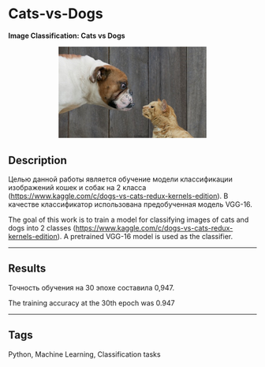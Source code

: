 # Cats-vs-Dogs
**Image Classification: Cats vs Dogs**
<p align="center">
    <img src="https://github.com/PavelKrinitsin/Cats-vs-Dogs/blob/main/woof_meow.jpg" width="300">
</p>

## Description
Целью данной работы является обучение модели классификации изображений кошек и собак на 2 класса (https://www.kaggle.com/c/dogs-vs-cats-redux-kernels-edition). В качестве классификатор использована предобученная модель VGG-16.


The goal of this work is to train a model for classifying images of cats and dogs into 2 classes (https://www.kaggle.com/c/dogs-vs-cats-redux-kernels-edition). A pretrained VGG-16 model is used as the classifier.

___

## Results
Точность обучения на 30 эпохе составила 0,947.


The training accuracy at the 30th epoch was 0.947


___

## Tags
Python, Machine Learning, Classification tasks

